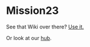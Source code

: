# Mission23

See that Wiki over there? [Use it.](https://github.com/Mission23/Mission23/wiki)

Or look at our [hub](https://github.com/mission23).


